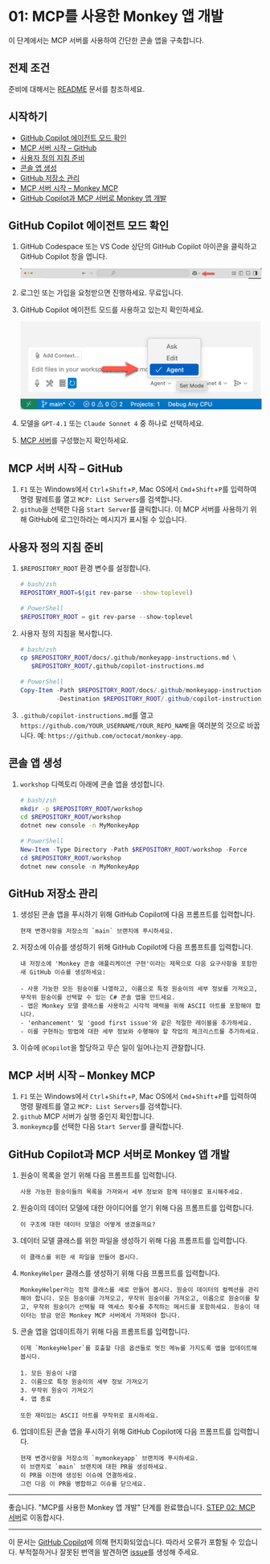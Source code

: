 # 01: MCP를 사용한 Monkey 앱 개발

이 단계에서는 MCP 서버를 사용하여 간단한 콘솔 앱을 구축합니다.

## 전제 조건

준비에 대해서는 [README](../README.md#전제-조건) 문서를 참조하세요.

## 시작하기

- [GitHub Copilot 에이전트 모드 확인](#github-copilot-에이전트-모드-확인)
- [MCP 서버 시작 – GitHub](#mcp-서버-시작--github)
- [사용자 정의 지침 준비](#사용자-정의-지침-준비)
- [콘솔 앱 생성](#콘솔-앱-생성)
- [GitHub 저장소 관리](#github-저장소-관리)
- [MCP 서버 시작 – Monkey MCP](#mcp-서버-시작--monkey-mcp)
- [GitHub Copilot과 MCP 서버로 Monkey 앱 개발](#github-copilot과-mcp-서버로-monkey-앱-개발)

## GitHub Copilot 에이전트 모드 확인

1. GitHub Codespace 또는 VS Code 상단의 GitHub Copilot 아이콘을 클릭하고 GitHub Copilot 창을 엽니다.

   ![GitHub Copilot 채팅 열기](../../../docs/images/setup-01.png)

1. 로그인 또는 가입을 요청받으면 진행하세요. 무료입니다.
1. GitHub Copilot 에이전트 모드를 사용하고 있는지 확인하세요.

   ![GitHub Copilot 에이전트 모드](../../../docs/images/setup-02.png)

1. 모델을 `GPT-4.1` 또는 `Claude Sonnet 4` 중 하나로 선택하세요.
1. [MCP 서버](./00-setup.md#mcp-서버-설정)를 구성했는지 확인하세요.

## MCP 서버 시작 &ndash; GitHub

1. `F1` 또는 Windows에서 `Ctrl`+`Shift`+`P`, Mac OS에서 `Cmd`+`Shift`+`P`를 입력하여 명령 팔레트를 열고 `MCP: List Servers`를 검색합니다.
1. `github`을 선택한 다음 `Start Server`를 클릭합니다. 이 MCP 서버를 사용하기 위해 GitHub에 로그인하라는 메시지가 표시될 수 있습니다.

## 사용자 정의 지침 준비

1. `$REPOSITORY_ROOT` 환경 변수를 설정합니다.

   ```bash
   # bash/zsh
   REPOSITORY_ROOT=$(git rev-parse --show-toplevel)
   ```

   ```powershell
   # PowerShell
   $REPOSITORY_ROOT = git rev-parse --show-toplevel
   ```

1. 사용자 정의 지침을 복사합니다.

    ```bash
    # bash/zsh
    cp $REPOSITORY_ROOT/docs/.github/monkeyapp-instructions.md \
       $REPOSITORY_ROOT/.github/copilot-instructions.md
    ```

    ```powershell
    # PowerShell
    Copy-Item -Path $REPOSITORY_ROOT/docs/.github/monkeyapp-instructions.md `
              -Destination $REPOSITORY_ROOT/.github/copilot-instructions.md -Force
    ```

1. `.github/copilot-instructions.md`를 열고 `https://github.com/YOUR_USERNAME/YOUR_REPO_NAME`을 여러분의 것으로 바꿉니다. 예: `https://github.com/octocat/monkey-app`.

## 콘솔 앱 생성

1. `workshop` 디렉토리 아래에 콘솔 앱을 생성합니다.

    ```bash
    # bash/zsh
    mkdir -p $REPOSITORY_ROOT/workshop
    cd $REPOSITORY_ROOT/workshop
    dotnet new console -n MyMonkeyApp
    ```

    ```powershell
    # PowerShell
    New-Item -Type Directory -Path $REPOSITORY_ROOT/workshop -Force
    cd $REPOSITORY_ROOT/workshop
    dotnet new console -n MyMonkeyApp
    ```

## GitHub 저장소 관리

1. 생성된 콘솔 앱을 푸시하기 위해 GitHub Copilot에 다음 프롬프트를 입력합니다.

    ```text
    현재 변경사항을 저장소의 `main` 브랜치에 푸시하세요.
    ```

1. 저장소에 이슈를 생성하기 위해 GitHub Copilot에 다음 프롬프트를 입력합니다.

    ```text
    내 저장소에 'Monkey 콘솔 애플리케이션 구현'이라는 제목으로 다음 요구사항을 포함한 새 GitHub 이슈를 생성하세요:
    
    - 사용 가능한 모든 원숭이를 나열하고, 이름으로 특정 원숭이의 세부 정보를 가져오고, 무작위 원숭이를 선택할 수 있는 C# 콘솔 앱을 만드세요.
    - 앱은 Monkey 모델 클래스를 사용하고 시각적 매력을 위해 ASCII 아트를 포함해야 합니다.
    - 'enhancement' 및 'good first issue'와 같은 적절한 레이블을 추가하세요.
    - 이를 구현하는 방법에 대한 세부 정보와 수행해야 할 작업의 체크리스트를 추가하세요.
    ```

1. 이슈에 `@Copilot`을 할당하고 무슨 일이 일어나는지 관찰합니다.

## MCP 서버 시작 &ndash; Monkey MCP

1. `F1` 또는 Windows에서 `Ctrl`+`Shift`+`P`, Mac OS에서 `Cmd`+`Shift`+`P`를 입력하여 명령 팔레트를 열고 `MCP: List Servers`를 검색합니다.
1. `github` MCP 서버가 실행 중인지 확인합니다.
1. `monkeymcp`를 선택한 다음 `Start Server`를 클릭합니다.

## GitHub Copilot과 MCP 서버로 Monkey 앱 개발

1. 원숭이 목록을 얻기 위해 다음 프롬프트를 입력합니다.

    ```text
    사용 가능한 원숭이들의 목록을 가져와서 세부 정보와 함께 테이블로 표시해주세요.
    ```

1. 원숭이의 데이터 모델에 대한 아이디어를 얻기 위해 다음 프롬프트를 입력합니다.

    ```text
    이 구조에 대한 데이터 모델은 어떻게 생겼을까요?
    ```

1. 데이터 모델 클래스를 위한 파일을 생성하기 위해 다음 프롬프트를 입력합니다.

    ```text
    이 클래스를 위한 새 파일을 만들어 봅시다.
    ```

1. `MonkeyHelper` 클래스를 생성하기 위해 다음 프롬프트를 입력합니다.

    ```text
    MonkeyHelper라는 정적 클래스를 새로 만들어 봅시다. 원숭이 데이터의 컬렉션을 관리해야 합니다. 모든 원숭이를 가져오고, 무작위 원숭이를 가져오고, 이름으로 원숭이를 찾고, 무작위 원숭이가 선택될 때 액세스 횟수를 추적하는 메서드를 포함하세요. 원숭이 데이터는 방금 얻은 Monkey MCP 서버에서 가져와야 합니다.
    ```

1. 콘솔 앱을 업데이트하기 위해 다음 프롬프트를 입력합니다.

    ```text
    이제 `MonkeyHelper`를 호출할 다음 옵션들로 멋진 메뉴를 가지도록 앱을 업데이트해 봅시다.
    
    1. 모든 원숭이 나열
    2. 이름으로 특정 원숭이의 세부 정보 가져오기
    3. 무작위 원숭이 가져오기
    4. 앱 종료

    또한 재미있는 ASCII 아트를 무작위로 표시하세요.
    ```

1. 업데이트된 콘솔 앱을 푸시하기 위해 GitHub Copilot에 다음 프롬프트를 입력합니다.

    ```text
    현재 변경사항을 저장소의 `mymonkeyapp` 브랜치에 푸시하세요.
    이 브랜치로 `main` 브랜치에 대한 PR을 생성하세요.
    이 PR을 이전에 생성된 이슈에 연결하세요.
    그런 다음 이 PR을 병합하고 이슈를 닫으세요.
    ```

---

좋습니다. "MCP를 사용한 Monkey 앱 개발" 단계를 완료했습니다. [STEP 02: MCP 서버](./02-mcp-server.md)로 이동합시다.

---

이 문서는 [GitHub Copilot](https://docs.github.com/copilot/about-github-copilot/what-is-github-copilot)에 의해 현지화되었습니다. 따라서 오류가 포함될 수 있습니다. 부적절하거나 잘못된 번역을 발견하면 [issue](../../../../../issues)를 생성해 주세요.